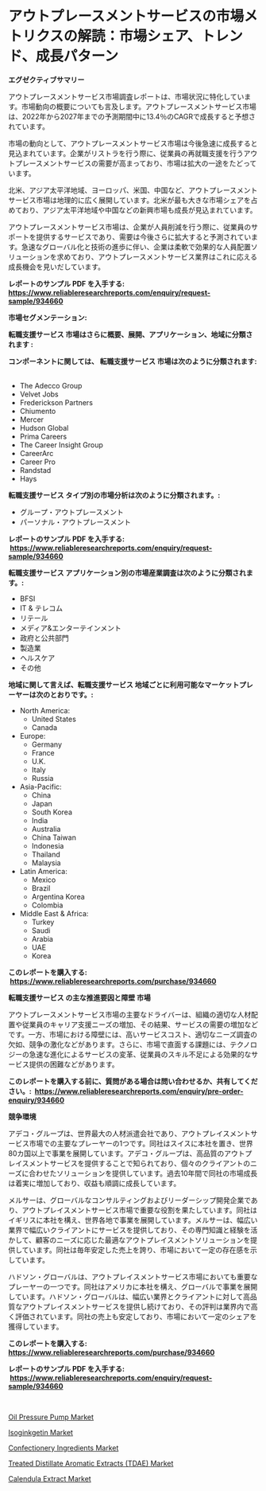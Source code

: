 <p><h1>アウトプレースメントサービスの市場メトリクスの解読：市場シェア、トレンド、成長パターン</h1></p><p><strong>エグゼクティブサマリー</strong></p>
<p><p>アウトプレースメントサービス市場調査レポートは、市場状況に特化しています。市場動向の概要についても言及します。アウトプレースメントサービス市場は、2022年から2027年までの予測期間中に13.4％のCAGRで成長すると予想されています。</p><p>市場の動向として、アウトプレースメントサービス市場は今後急速に成長すると見込まれています。企業がリストラを行う際に、従業員の再就職支援を行うアウトプレースメントサービスの需要が高まっており、市場は拡大の一途をたどっています。</p><p>北米、アジア太平洋地域、ヨーロッパ、米国、中国など、アウトプレースメントサービス市場は地理的に広く展開しています。北米が最も大きな市場シェアを占めており、アジア太平洋地域や中国などの新興市場も成長が見込まれています。</p><p>アウトプレースメントサービス市場は、企業が人員削減を行う際に、従業員のサポートを提供するサービスであり、需要は今後さらに拡大すると予測されています。急速なグローバル化と技術の進歩に伴い、企業は柔軟で効果的な人員配置ソリューションを求めており、アウトプレースメントサービス業界はこれに応える成長機会を見いだしています。</p></p>
<p><strong>レポートのサンプル PDF を入手する: <a href="https://www.reliableresearchreports.com/enquiry/request-sample/934660">https://www.reliableresearchreports.com/enquiry/request-sample/934660</a></strong></p>
<p><strong>市場セグメンテーション:</strong></p>
<p><strong> 転職支援サービス 市場はさらに概要、展開、アプリケーション、地域に分類されます :</strong></p>
<p><strong>コンポーネントに関しては、 転職支援サービス 市場は次のように分類されます: &nbsp;</strong></p>
<p><ul><li>The Adecco Group</li><li>Velvet Jobs</li><li>Frederickson Partners</li><li>Chiumento</li><li>Mercer</li><li>Hudson Global</li><li>Prima Careers</li><li>The Career Insight Group</li><li>CareerArc</li><li>Career Pro</li><li>Randstad</li><li>Hays</li></ul></p>
<p><strong> 転職支援サービス タイプ別の市場分析は次のように分類されます。:</strong></p>
<p><ul><li>グループ・アウトプレースメント</li><li>パーソナル・アウトプレースメント</li></ul></p>
<p><strong>レポートのサンプル PDF を入手する: &nbsp;<a href="https://www.reliableresearchreports.com/enquiry/request-sample/934660">https://www.reliableresearchreports.com/enquiry/request-sample/934660</a></strong></p>
<p><strong> 転職支援サービス アプリケーション別の市場産業調査は次のように分類されます。:</strong></p>
<p><ul><li>BFSI</li><li>IT & テレコム</li><li>リテール</li><li>メディア&エンターテインメント</li><li>政府と公共部門</li><li>製造業</li><li>ヘルスケア</li><li>その他</li></ul></p>
<p><strong>地域に関して言えば、転職支援サービス 地域ごとに利用可能なマーケットプレーヤーは次のとおりです。:</strong></p>
<p><ul>
    <li>
        North America:
        <ul>
            <li>United States</li>
            <li>Canada</li>
        </ul>
    </li>
    <li>
        Europe:
        <ul>
            <li>Germany</li>
            <li>France</li>
            <li>U.K.</li>
            <li>Italy</li>
            <li>Russia</li>
        </ul>
    </li>
    <li>
        Asia-Pacific:
        <ul>
            <li>China</li>
            <li>Japan</li>
            <li>South Korea</li>
            <li>India</li>
            <li>Australia</li>
            <li>China Taiwan</li>
            <li>Indonesia</li>
            <li>Thailand</li>
            <li>Malaysia</li>
        </ul>
    </li>
    <li>
        Latin America:
        <ul>
            <li>Mexico</li>
            <li>Brazil</li>
            <li>Argentina Korea</li>
            <li>Colombia</li>
        </ul>
    </li>
    <li>
        Middle East & Africa:
        <ul>
            <li>Turkey</li>
            <li>Saudi</li>
            <li>Arabia</li>
            <li>UAE</li>
            <li>Korea</li>
        </ul>
    </li>
    </ul></p>
<p><strong>このレポートを購入する: &nbsp;<a href="https://www.reliableresearchreports.com/purchase/934660">https://www.reliableresearchreports.com/purchase/934660</a></strong></p>
<p><strong>転職支援サービス の主な推進要因と障壁 市場</strong></p>
<p><p>アウトプレースメントサービス市場の主要なドライバーは、組織の適切な人材配置や従業員のキャリア支援ニーズの増加、その結果、サービスの需要の増加などです。一方、市場における障壁には、高いサービスコスト、適切なニーズ調査の欠如、競争の激化などがあります。さらに、市場で直面する課題には、テクノロジーの急速な進化によるサービスの変革、従業員のスキル不足による効果的なサービス提供の困難などがあります。</p></p>
<p><strong>このレポートを購入する前に、質問がある場合は問い合わせるか、共有してください。:&nbsp; <a href="https://www.reliableresearchreports.com/enquiry/pre-order-enquiry/934660">https://www.reliableresearchreports.com/enquiry/pre-order-enquiry/934660</a></strong></p>
<p><strong>競争環境</strong></p>
<p><p>アデコ・グループは、世界最大の人材派遣会社であり、アウトプレイスメントサービス市場での主要なプレーヤーの1つです。同社はスイスに本社を置き、世界80カ国以上で事業を展開しています。アデコ・グループは、高品質のアウトプレイスメントサービスを提供することで知られており、個々のクライアントのニーズに合わせたソリューションを提供しています。過去10年間で同社の市場成長は着実に増加しており、収益も順調に成長しています。</p><p>メルサーは、グローバルなコンサルティングおよびリーダーシップ開発企業であり、アウトプレイスメントサービス市場で重要な役割を果たしています。同社はイギリスに本社を構え、世界各地で事業を展開しています。メルサーは、幅広い業界で幅広いクライアントにサービスを提供しており、その専門知識と経験を活かして、顧客のニーズに応じた最適なアウトプレイスメントソリューションを提供しています。同社は毎年安定した売上を誇り、市場において一定の存在感を示しています。</p><p>ハドソン・グローバルは、アウトプレイスメントサービス市場においても重要なプレーヤーの一つです。同社はアメリカに本社を構え、グローバルで事業を展開しています。ハドソン・グローバルは、幅広い業界とクライアントに対して高品質なアウトプレイスメントサービスを提供し続けており、その評判は業界内で高く評価されています。同社の売上も安定しており、市場において一定のシェアを獲得しています。</p></p>
<p><strong>このレポートを購入する: &nbsp; <a href="https://www.reliableresearchreports.com/purchase/934660">https://www.reliableresearchreports.com/purchase/934660</a></strong></p>
<p><strong>レポートのサンプル PDF を入手する: &nbsp;<a href="https://www.reliableresearchreports.com/enquiry/request-sample/934660">https://www.reliableresearchreports.com/enquiry/request-sample/934660</a></strong><strong></strong></p>
<p>&nbsp;</p>
<p><p><a href="https://github.com/Sarissaschmalingtr6fz2739/Market-Research-Report-List-1/blob/main/oil-pressure-pump-market.md">Oil Pressure Pump Market</a></p><p><a href="https://view.publitas.com/reportprime-1/isoginkgetin-market-size-global-industry-overview-market-segmentation-and-forecast-2024-to-2031/">Isoginkgetin Market</a></p><p><a href="https://cute-banjo-8ca.notion.site/Confectionery-Ingredients-Market-Research-Report-Unlocks-Analysis-on-the-Market-Financial-Status-Ma-bf30c44949654dcfbb9a3325803ee440">Confectionery Ingredients Market</a></p><p><a href="https://meowing-lemming-dd3.notion.site/Treated-Distillate-Aromatic-Extracts-TDAE-Market-Research-Report-Forecasted-for-Period-from-2024--63bac772e364491886be656484f76582">Treated Distillate Aromatic Extracts (TDAE) Market</a></p><p><a href="https://view.publitas.com/reportprime-1/calendula-extract-market-centers-on-aspects-such-as-market-growth-market-share-market-opportunity-and-projected-forecasts-spanning-from-2024-to-2031/">Calendula Extract Market</a></p></p>